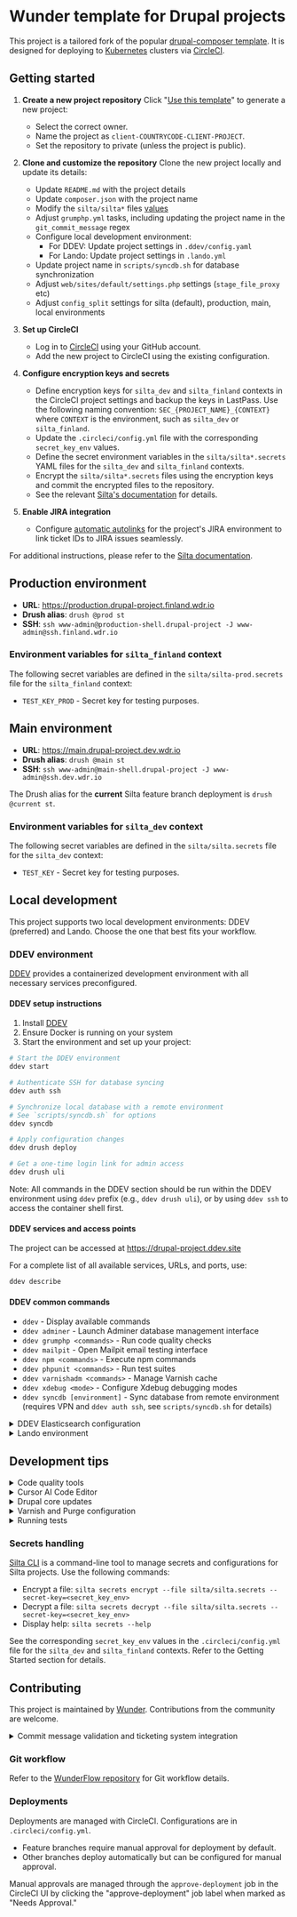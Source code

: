 # Wunder template for Drupal projects

This project is a tailored fork of the popular [drupal-composer template](https://github.com/drupal-composer/drupal-project). It is designed for deploying to [Kubernetes](https://kubernetes.io/) clusters via [CircleCI](https://circleci.com/).

## Getting started

1. **Create a new project repository**
  Click "[Use this template](https://github.com/wunderio/drupal-project/generate)" to generate a new project:
   - Select the correct owner.
   - Name the project as `client-COUNTRYCODE-CLIENT-PROJECT`.
   - Set the repository to private (unless the project is public).

2. **Clone and customize the repository**
   Clone the new project locally and update its details:
   - Update `README.md` with the project details
   - Update `composer.json` with the project name
   - Modify the `silta/silta*` files [values](https://github.com/wunderio/charts/blob/master/drupal/values.yaml)
   - Adjust `grumphp.yml` tasks, including updating the project name in the `git_commit_message` regex
   - Configure local development environment:
     - For DDEV: Update project settings in `.ddev/config.yaml`
     - For Lando: Update project settings in `.lando.yml`
   - Update project name in `scripts/syncdb.sh` for database synchronization
   - Adjust `web/sites/default/settings.php` settings (`stage_file_proxy` etc)
   - Adjust `config_split` settings for silta (default), production, main, local environments

3. **Set up CircleCI**
   - Log in to [CircleCI](https://app.circleci.com/) using your GitHub account.
   - Add the new project to CircleCI using the existing configuration.

4. **Configure encryption keys and secrets**
   - Define encryption keys for `silta_dev` and `silta_finland` contexts in the CircleCI project settings and backup the keys in LastPass. Use the following naming convention: `SEC_{PROJECT_NAME}_{CONTEXT}` where `CONTEXT` is the environment, such as `silta_dev` or `silta_finland`.
   - Update the `.circleci/config.yml` file with the corresponding `secret_key_env` values.
   - Define the secret environment variables in the `silta/silta*.secrets` YAML files for the `silta_dev` and `silta_finland` contexts.
   - Encrypt the `silta/silta*.secrets` files using the encryption keys and commit the encrypted files to the repository.
   - See the relevant [Silta's documentation](https://wunderio.github.io/silta/docs/encrypting-sensitive-configuration/#using-a-custom-encryption-key) for details.

5. **Enable JIRA integration**
   - Configure [automatic autolinks](https://docs.github.com/en/get-started/writing-on-github/working-with-advanced-formatting/autolinked-references-and-urls#custom-autolinks-to-external-resources) for the project's JIRA environment to link ticket IDs to JIRA issues seamlessly.

For additional instructions, please refer to the [Silta documentation](https://github.com/wunderio/silta).

## Production environment

- **URL**: <https://production.drupal-project.finland.wdr.io>
- **Drush alias**: `drush @prod st`
- **SSH**: `ssh www-admin@production-shell.drupal-project -J www-admin@ssh.finland.wdr.io`

### Environment variables for `silta_finland` context

The following secret variables are defined in the `silta/silta-prod.secrets` file for the `silta_finland` context:

- `TEST_KEY_PROD` - Secret key for testing purposes.

## Main environment

- **URL**: <https://main.drupal-project.dev.wdr.io>
- **Drush alias**: `drush @main st`
- **SSH**: `ssh www-admin@main-shell.drupal-project -J www-admin@ssh.dev.wdr.io`

The Drush alias for the **current** Silta feature branch deployment is `drush @current st`.

### Environment variables for `silta_dev` context

The following secret variables are defined in the `silta/silta.secrets` file for the `silta_dev` context:

- `TEST_KEY` - Secret key for testing purposes.

## Local development

This project supports two local development environments: DDEV (preferred) and Lando. Choose the one that best fits your workflow.

### DDEV environment

[DDEV](https://ddev.com/get-started/) provides a containerized development environment with all necessary services preconfigured.

#### DDEV setup instructions

1. Install [DDEV](https://ddev.com/get-started/)
2. Ensure Docker is running on your system
3. Start the environment and set up your project:

  ```bash
  # Start the DDEV environment
  ddev start

  # Authenticate SSH for database syncing
  ddev auth ssh

  # Synchronize local database with a remote environment
  # See `scripts/syncdb.sh` for options
  ddev syncdb

  # Apply configuration changes
  ddev drush deploy

  # Get a one-time login link for admin access
  ddev drush uli
  ```

Note: All commands in the DDEV section should be run within the DDEV environment using `ddev` prefix (e.g., `ddev drush uli`), or by using `ddev ssh` to access the container shell first.

#### DDEV services and access points

The project can be accessed at <https://drupal-project.ddev.site>

For a complete list of all available services, URLs, and ports, use:

  ```bash
  ddev describe
  ```

#### DDEV common commands

- `ddev` - Display available commands
- `ddev adminer` - Launch Adminer database management interface
- `ddev grumphp <commands>` - Run code quality checks
- `ddev mailpit` - Open Mailpit email testing interface
- `ddev npm <commands>` - Execute npm commands
- `ddev phpunit <commands>` - Run test suites
- `ddev varnishadm <commands>` - Manage Varnish cache
- `ddev xdebug <mode>` - Configure Xdebug debugging modes
- `ddev syncdb [environment]` - Sync database from remote environment (requires VPN and `ddev auth ssh`, see `scripts/syncdb.sh` for details)

<details>
<summary>DDEV Elasticsearch configuration</summary>

#### DDEV Elasticsearch configuration

This project includes Elasticsearch service for robust full-text search capabilities. It's automatically set up during DDEV initialization.

##### Plugins configuration

- Pre-configured with `analysis-icu` for Unicode/multilingual text processing
- Additional plugins can be defined in `.ddev/docker-compose.elasticsearch8.yaml`

```yaml
services:
  elasticsearch:
    environment:
      - ELASTICSEARCH_PLUGINS=analysis-icu  # Space-separated plugin list
```

##### Useful commands

```bash
# Check Elasticsearch status
ddev exec -s elasticsearch "curl -s localhost:9200"

# List installed plugins
ddev exec -s elasticsearch "bin/elasticsearch-plugin list"
```

##### Web interface

Elasticvue is included for visualization and management at <http://drupal-project.ddev.site:9005>

</details>

<details>
<summary>Lando environment</summary>

### Lando environment

[Lando](https://docs.lando.dev/) offers another containerized development option with a focus on simplicity and flexibility.

#### Lando services and access points

| Service | Description | Access |
|---------|-------------|---------|
| Web server | Primary web service | <https://drupal-project.lndo.site> |
| Adminer | Database management via [docker-adminer](https://github.com/dehy/docker-adminer) | <http://adminer.drupal-project.lndo.site> |
| Elasticsearch | Search functionality via Elasticsearch (uncomment in `.lando.yml` to enable) | <http://localhost:9200> or <http://elasticsearch.lndo.site> |
| Kibana | Elasticsearch visualization (uncomment in `.lando.yml` to enable) | <http://localhost:5601> or <http://kibana.lndo.site> |
| Mailpit | Email testing via [Mailpit](https://mailpit.axllent.org/) | <http://mail.lndo.site> |
| Varnish | Caching via Varnish | <https://varnish.drupal-project.lndo.site> |
| Drush | Drupal CLI tool | `lando drush @local st` |
| SSH | Container shell access | `lando ssh (-s <service>)` |
| Node | JavaScript tooling | Included in web container |
| Chrome | Browser testing via [selenium/standalone-chrome](https://hub.docker.com/r/selenium/standalone-chrome/) | Available in web container |

#### Lando setup instructions

1. Install [Lando](https://github.com/lando/lando/releases)
2. Start the environment:

  ```bash
  lando start
  ```

#### Lando common commands

- `lando` - Display available commands
- `lando drupal <arguments>` - Run Drupal core scripts
- `lando grumphp <commands>` - Run code quality checks
- `lando npm <commands>` - Execute npm commands
- `lando phpunit <commands>` - Run test suites
- `lando varnishadm <commands>` - Manage Varnish cache
- `lando xdebug <mode>` - Configure Xdebug debugging modes
- `lando syncdb [environment]` - Sync database from remote environment (requires VPN, see `scripts/syncdb.sh` for details)

</details>

## Development tips

<details>
<summary>Code quality tools</summary>

### Code quality tools

This project includes several tools to maintain code quality and consistency across the codebase.

#### Markdown Linting

Markdown files can be checked and automatically fixed using the following npm scripts:

```bash
# Check markdown files for linting issues
ddev npm run lint:md

# Automatically fix markdown linting issues where possible
ddev npm run lint:md:fix
```

Markdown linting rules are configured in `.markdownlint.json` at the project root.

#### JavaScript and CSS Linting

The project also includes linting for JavaScript and CSS files:

```bash
# Check JavaScript files
ddev npm run lint:js

# Check CSS/SCSS files
ddev npm run lint:css

# Run all linting (JS, CSS, and Markdown)
ddev npm run lint
```

</details>

<details>
<summary>Cursor AI Code Editor</summary>

### Cursor AI Code Editor

This project uses [Cursor](https://docs.cursor.com/) as the recommended AI-powered IDE. Cursor enhances development productivity through AI-assisted coding features while maintaining compatibility with VSCode extensions and settings.

#### Project-specific AI Rules

- Rules are stored in `@.cursor/rules/` directory
- Main configuration file: `@.cursor/rules/common.mdc`
- Rules provide AI with project-specific context about:
  - File organization and key project files
  - Development environment setup
  - Code standards and technology stack
  - Git workflow and commit message formatting

</details>

<details>
<summary>Drupal core updates</summary>

### Drupal core updates

- [Updating Drupal core](https://www.drupal.org/docs/updating-drupal/updating-drupal-core-via-composer).
- [Altering scaffold files](https://www.drupal.org/docs/develop/using-composer/using-drupals-composer-scaffold#toc_4) (e.g., `robots.txt`, `.htaccess`).

</details>

<details>
<summary>Varnish and Purge configuration</summary>

### Varnish and Purge configuration

This section describes how to set up Varnish caching and Purge functionality in your local development environment.

Note: Drush commands in this section should be run with the appropriate environment prefix (`ddev` or `lando`).

#### Configuration Overview

The project includes ready-to-use Varnish configuration:

1. **Configuration Import (Recommended)**
   - For existing projects, simply import the configuration from `config/sync`:

      ```bash
      drush cim -y
      ```

   - This applies all Purge and Varnish settings, including processors and purgers

2. **Manual Configuration (for new sites)**
   - If config/sync is not available, follow these steps:

   a. **Install required modules**:

      ```bash
      drush en purge purge_drush purge_processor_lateruntime purge_queuer_coretags purge_tokens purge_ui varnish_purger varnish_purge_tags -y
      ```

   b. **Configure Varnish Purger**:
      - Set a value for **Browser and proxy cache maximum age** in `admin/config/development/performance`
      - Navigate to `/admin/config/development/performance/purge`
      - Click **Add purger** and select **Varnish Purger**:
        - **Name:** "Varnish Purger"
        - **Type:** "Tags"
        - **Request method:** "BAN" (important: use BAN instead of PURGE for compatibility with Silta)
        - **Headers:** `Cache-Tags`: `[invalidation:expression]`
        - Save the configuration

   c. **Configure processors**:
      - Go to `/admin/config/development/performance/purge/processors`
      - Ensure these processors are enabled:
        - `drush_purge_invalidate` (for manual invalidation via Drush)
        - `lateruntime` (for batching invalidations)
        - `purge_ui_block_processor` (for admin UI functionality)

   d. **Export the configuration**:

      ```bash
      drush cex -y
      ```

   e. **Update settings.php**:
      - Find the purger ID in `varnish_purger.settings.<PURGER_ID>.yml`
      - Update `web/sites/default/settings.php` with the correct purger ID:

        ```php
        if (getenv('VARNISH_ADMIN_HOST')) {
          $config['varnish_purger.settings.<PURGER_ID>']['hostname'] = trim(getenv('VARNISH_ADMIN_HOST'));
          $config['varnish_purger.settings.<PURGER_ID>']['port'] = getenv('VARNISH_ADMIN_PORT') ? trim(getenv('VARNISH_ADMIN_PORT')) : '80';
        }
        ```

#### Environment-Specific Setup

##### DDEV (Recommended)

1. **Varnish Configuration**: DDEV comes pre-configured with Varnish in `.ddev` folder.

2. **Testing Configuration**:

   ```bash
   ddev drush cr
   ddev exec curl -X BAN -H "Cache-Tags: config:system.performance" http://varnish
   ```

   If working correctly, you should receive a "200 Ban added" response

3. **Viewing Varnish logs**:

   ```bash
   ddev exec -s varnish varnishlog -i BAN -i Cache
   ```

##### Lando

1. **Enable Varnish**:
   - Varnish configuration is already enabled in `.lando.yml` & `.lando/varnish.vcl`.

2. **Testing Configuration**:

   ```bash
   lando drush cr
   lando ssh -c "curl -X BAN -H 'Cache-Tags: config:system.performance' http://varnish"
   ```

### Important Notes

- **BAN vs PURGE Method:** Always use the "BAN" method in the Varnish purger configuration instead of "PURGE". The Silta Varnish configuration is set up to handle BAN requests but may reject PURGE requests with "405 Method Not Allowed" errors.

- **Processors:** The default Purge setup uses the `purge_processor_lateruntime` module, which empties the purge queue during page requests. This works well for most sites needing immediate cache clearing. Ensure all required processors are enabled.

- **Cache Tags:** The Varnish configuration is set up to handle cache tag invalidation with the `Cache-Tags` header.
</details>

<details>
<summary>Running tests</summary>

### Running tests

The [PHPUnit](https://phpunit.de/) test framework is predefined in this project. See `phpunit.xml` for details. A minified `web/modules/custom/phpunit_example` module from the [examples module](https://www.drupal.org/project/examples) is included for learning purposes.

#### Testing examples

Note: Run these commands with the appropriate environment prefix (`ddev phpunit` or `lando phpunit`).

- Run one test class: `phpunit path/to/your/class/file.php`
- List groups: `phpunit --list-groups`
- Run all tests in a particular group: `phpunit --group Groupname`
</details>

### Secrets handling

[Silta CLI](https://github.com/wunderio/silta-cli) is a command-line tool to manage secrets and configurations for Silta projects. Use the following commands:

- Encrypt a file: `silta secrets encrypt --file silta/silta.secrets --secret-key=<secret_key_env>`
- Decrypt a file: `silta secrets decrypt --file silta/silta.secrets --secret-key=<secret_key_env>`
- Display help: `silta secrets --help`

See the corresponding `secret_key_env` values in the `.circleci/config.yml` file for the `silta_dev` and `silta_finland` contexts. Refer to the Getting Started section for details.

## Contributing

This project is maintained by [Wunder](https://wunder.io/). Contributions from the community are welcome.

<details>
<summary>Commit message validation and ticketing system integration</summary>

### Commit message validation and ticketing system integration

We follow the [Conventional Commits](https://www.conventionalcommits.org/en/v1.0.0/) specification for commit messages, with an additional requirement for ticket IDs. Each commit message must include a valid ticket ID (except for merge commits) and follow the conventional commits format:

```bash
[PROJECTKEY-123]: (feat) Add new feature description

- Detailed change description
- Another relevant detail

Refs: file1.ext, file2.ext
```

Types include (used within parentheses):

- feat: New feature (correlates with MINOR in semantic versioning)
- fix: Bug fix (correlates with PATCH in semantic versioning)
- docs: Documentation changes
- style: Changes not affecting code meaning
- refactor: Code changes neither fixing bugs nor adding features
- perf: Performance improvements
- test: Adding or correcting tests
- build: Build system or dependency changes
- ci: CI configuration changes
- chore: Other changes not modifying src or test files

Breaking changes must be indicated by appending a ! after the type/scope or including "BREAKING CHANGE:" in the footer.

Ticket ID formats:

- JIRA: `[PROJECTKEY-123]: (type) Description`
- GitHub: `GH-123: (type) Description`

We leverage [autolinked references](https://docs.github.com/en/get-started/writing-on-github/working-with-advanced-formatting/autolinked-references-and-urls) to automatically convert ticket IDs into clickable links for easy navigation. This enhances traceability and accessibility across platforms.

Validation rules are implemented via the GrumPHP `git_commit_message` component. See `grumphp.yml` for configuration details.
</details>

### Git workflow

Refer to the [WunderFlow repository](https://github.com/wunderio/WunderFlow) for Git workflow details.

### Deployments

Deployments are managed with CircleCI. Configurations are in `.circleci/config.yml`.

- Feature branches require manual approval for deployment by default.
- Other branches deploy automatically but can be configured for manual approval.

Manual approvals are managed through the `approve-deployment` job in the CircleCI UI by clicking the "approve-deployment" job label when marked as "Needs Approval."
